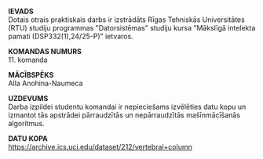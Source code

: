 **IEVADS**<br>
Dotais otrais praktiskais darbs ir izstrādāts Rīgas Tehniskās Universitātes (RTU) studiju programmas "Datorsistēmas" studiju kursa "Mākslīgā intelekta pamati (DSP332(1),24/25-P)" ietvaros.

**KOMANDAS NUMURS**<br>
11. komanda

**MĀCĪBSPĒKS**<br>
Alla Anohina-Naumeca

**UZDEVUMS**<br>
Darba izpildei studentu komandai ir nepieciešams izvēlēties datu kopu un izmantot tās apstrādei pārraudzītās un nepārraudzītās mašīnmācīšanās algoritmus. 

**DATU KOPA**<br>
https://archive.ics.uci.edu/dataset/212/vertebral+column
